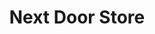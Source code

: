 ---
title: "Next Door Store"
url: /clare/next-door-store-south-mcewan-street/
shop: Lebensmittel
---